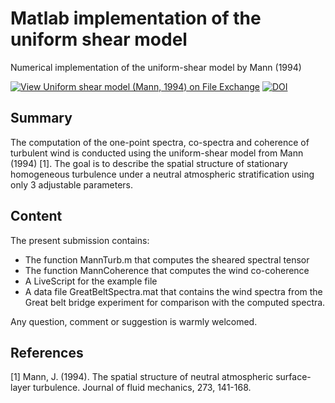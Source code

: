 # Matlab implementation of the uniform shear model
Numerical implementation of the uniform-shear model by Mann (1994)

[![View Uniform shear model (Mann, 1994) on File Exchange](https://www.mathworks.com/matlabcentral/images/matlab-file-exchange.svg)](https://se.mathworks.com/matlabcentral/fileexchange/67055-uniform-shear-model-mann-1994)
[![DOI](https://zenodo.org/badge/249148606.svg)](https://zenodo.org/badge/latestdoi/249148606)

## Summary
The computation of the one-point spectra, co-spectra and coherence of turbulent wind is conducted using the uniform-shear model from Mann (1994) [1]. The goal is to describe the spatial structure of stationary homogeneous turbulence under a neutral atmospheric stratification using only 3 adjustable parameters.

## Content

The present submission contains:
- The function MannTurb.m that computes the sheared spectral tensor
- The function MannCoherence that computes the wind co-coherence
- A LiveScript for the example file
- A data file GreatBeltSpectra.mat that contains the wind spectra from the Great belt bridge experiment for comparison with the computed spectra.

Any question, comment or suggestion is warmly welcomed.

## References

[1] Mann, J. (1994). The spatial structure of neutral atmospheric surface-layer turbulence. Journal of fluid mechanics, 273, 141-168.
